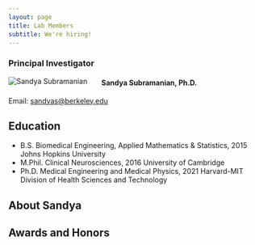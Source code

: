 ```yaml
---
layout: page
title: Lab Members
subtitle: We're hiring!
---
```


### Principal Investigator

<img src="/assets/img/20220609_0469_SSubramanian_cropped.jpg"
style="float: left; margin-right: 2em;"
srcset="/assets/img/20220609_0469_SSubramanian_cropped.jpg 4124w, /assets/img/Ssubramanian_2000.jpg 2000w, /assets/img/Ssubramanian_1000.jpg 1000w, /assets/img/Ssubramanian_720.jpg 720w, /assets/img/SSubramanian_crop.jpg 500w"
sizes="(min-width: 300px) calc(100vw - 20px), (min-width: 650px) calc(50vw - 20px), (min-width: 1100px) calc(33vw - 20px), 100w"
alt="Sandya Subramanian">

#### Sandya Subramanian, Ph.D.

Email: <a href="mailto:sandyas@berkeley.edu">sandyas@berkeley.edu</a>

## Education
  - B.S. Biomedical Engineering, Applied Mathematics & Statistics, 2015
    Johns Hopkins University
  - M.Phil. Clinical Neurosciences, 2016
    University of Cambridge
  - Ph.D. Medical Engineering and Medical Physics, 2021
    Harvard-MIT Division of Health Sciences and Technology

## About Sandya

## Awards and Honors

